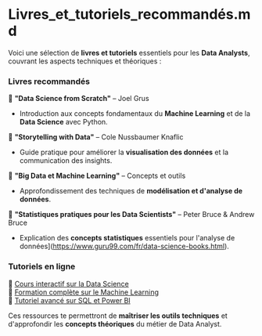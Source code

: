 # Livres_et_tutoriels_recommandés.md

Voici une sélection de **livres et tutoriels** essentiels pour les **Data Analysts**, couvrant les aspects techniques et théoriques :

### **Livres recommandés**
📖 **"Data Science from Scratch"** – Joel Grus  
   - Introduction aux concepts fondamentaux du **Machine Learning** et de la **Data Science** avec Python.  

📖 **"Storytelling with Data"** – Cole Nussbaumer Knaflic  
   - Guide pratique pour améliorer la **visualisation des données** et la communication des insights.  

📖 **"Big Data et Machine Learning"** – Concepts et outils  
   - Approfondissement des techniques de **modélisation et d'analyse de données**.  

📖 **"Statistiques pratiques pour les Data Scientists"** – Peter Bruce & Andrew Bruce  
   - Explication des **concepts statistiques** essentiels pour l'analyse de données](https://www.guru99.com/fr/data-science-books.html).  

### **Tutoriels en ligne**
🎥 [Cours interactif sur la Data Science](https://data-science.developpez.com/livres)  
🎥 [Formation complète sur le Machine Learning](https://www.guru99.com/fr/data-science-books.html)  
🎥 [Tutoriel avancé sur SQL et Power BI](https://www.guru99.com/fr/data-science-books.html)  

Ces ressources te permettront de **maîtriser les outils techniques** et d'approfondir les **concepts théoriques** du métier de Data Analyst. 